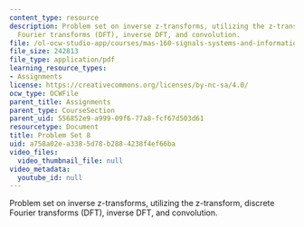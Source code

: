 ```yaml
---
content_type: resource
description: Problem set on inverse z-transforms, utilizing the z-transform, discrete
  Fourier transforms (DFT), inverse DFT, and convolution.
file: /ol-ocw-studio-app/courses/mas-160-signals-systems-and-information-for-media-technology-fall-2007/a758a02ea3385d78b2884238f4ef66ba_ps8.pdf
file_size: 242813
file_type: application/pdf
learning_resource_types:
- Assignments
license: https://creativecommons.org/licenses/by-nc-sa/4.0/
ocw_type: OCWFile
parent_title: Assignments
parent_type: CourseSection
parent_uid: 556852e9-a999-09f6-77a8-fcf67d503d61
resourcetype: Document
title: Problem Set 8
uid: a758a02e-a338-5d78-b288-4238f4ef66ba
video_files:
  video_thumbnail_file: null
video_metadata:
  youtube_id: null
---
```

Problem set on inverse z-transforms, utilizing the z-transform, discrete Fourier transforms (DFT), inverse DFT, and convolution.